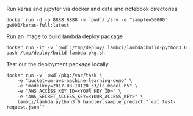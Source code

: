 
Run keras and jupyter via docker and data and notebook directories:
```
docker run -d -p 8888:8888 -v `pwd`/:/srv -e "sample=50000" gw000/keras-full:latest
```

Run an image to build lambda deploy package
```
docker run -it -v `pwd`:/tmp/deploy/ lambci/lambda:build-python3.6 bash /tmp/deploy/build-lambda-pkg.sh
```

Test out the deployment package locally

```
docker run -v `pwd`/pkg:/var/task \
    -e "bucket=um-aws-machine-learning-demo" \
    -e "modelkey=2017-08-18T20_33/lc_model.h5" \
    -e "AWS_ACCESS_KEY_ID=<YOUR_KEY_ID>" \
    -e "AWS_SECRET_ACCESS_KEY=<YOUR_ACCESS_KEY>" \
    lambci/lambda:python3.6 handler.sample_predict "`cat test-request.json`"

```